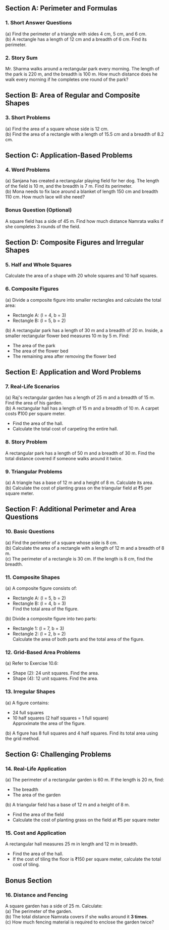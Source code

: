 ## **Section A: Perimeter and Formulas**

### 1. Short Answer Questions  
(a) Find the perimeter of a triangle with sides 4 cm, 5 cm, and 6 cm.  
(b) A rectangle has a length of 12 cm and a breadth of 6 cm. Find its perimeter.  

### 2. Story Sum  
Mr. Sharma walks around a rectangular park every morning. The length of the park is 220 m, and the breadth is 100 m. How much distance does he walk every morning if he completes one round of the park?  
 
## **Section B: Area of Regular and Composite Shapes**

### 3. Short Problems  
(a) Find the area of a square whose side is 12 cm.  
(b) Find the area of a rectangle with a length of 15.5 cm and a breadth of 8.2 cm.  
 
## **Section C: Application-Based Problems**

### 4. Word Problems  
(a) Sanjana has created a rectangular playing field for her dog. The length of the field is 10 m, and the breadth is 7 m. Find its perimeter.  
(b) Mona needs to fix lace around a blanket of length 150 cm and breadth 110 cm. How much lace will she need?  

### Bonus Question (Optional)  
A square field has a side of 45 m. Find how much distance Namrata walks if she completes 3 rounds of the field.  
 
## **Section D: Composite Figures and Irregular Shapes**

### 5. Half and Whole Squares  
Calculate the area of a shape with 20 whole squares and 10 half squares.  

### 6. Composite Figures  
(a) Divide a composite figure into smaller rectangles and calculate the total area:  
   - Rectangle A: (l = 4, b = 3)  
   - Rectangle B: (l = 5, b = 2)  

(b) A rectangular park has a length of 30 m and a breadth of 20 m. Inside, a smaller rectangular flower bed measures 10 m by 5 m. Find:  
   - The area of the park  
   - The area of the flower bed  
   - The remaining area after removing the flower bed  
 
## **Section E: Application and Word Problems**

### 7. Real-Life Scenarios  
(a) Raj's rectangular garden has a length of 25 m and a breadth of 15 m. Find the area of his garden.  
(b) A rectangular hall has a length of 15 m and a breadth of 10 m. A carpet costs ₹100 per square meter.  
   - Find the area of the hall.  
   - Calculate the total cost of carpeting the entire hall.  

### 8. Story Problem  
A rectangular park has a length of 50 m and a breadth of 30 m. Find the total distance covered if someone walks around it twice.  

### 9. Triangular Problems  
(a) A triangle has a base of 12 m and a height of 8 m. Calculate its area.  
(b) Calculate the cost of planting grass on the triangular field at ₹5 per square meter.  
 
## **Section F: Additional Perimeter and Area Questions**

### 10. Basic Questions  
(a) Find the perimeter of a square whose side is 8 cm.  
(b) Calculate the area of a rectangle with a length of 12 m and a breadth of 8 m.  
(c) The perimeter of a rectangle is 30 cm. If the length is 8 cm, find the breadth.  

### 11. Composite Shapes  
(a) A composite figure consists of:  
   - Rectangle A: (l = 5, b = 2)  
   - Rectangle B: (l = 4, b = 3)  
   Find the total area of the figure.  

(b) Divide a composite figure into two parts:  
   - Rectangle 1: (l = 7, b = 3)  
   - Rectangle 2: (l = 2, b = 2)  
   Calculate the area of both parts and the total area of the figure.  

### 12. Grid-Based Area Problems  
(a) Refer to Exercise 10.6:  
   - Shape (2): 24 unit squares. Find the area.  
   - Shape (4): 12 unit squares. Find the area.  

### 13. Irregular Shapes  
(a) A figure contains:  
   - 24 full squares  
   - 10 half squares (2 half squares = 1 full square)  
   Approximate the area of the figure.  

(b) A figure has 8 full squares and 4 half squares. Find its total area using the grid method.  
 
## **Section G: Challenging Problems**

### 14. Real-Life Application  
(a) The perimeter of a rectangular garden is 60 m. If the length is 20 m, find:  
   - The breadth  
   - The area of the garden  

(b) A triangular field has a base of 12 m and a height of 8 m.  
   - Find the area of the field  
   - Calculate the cost of planting grass on the field at ₹5 per square meter  

### 15. Cost and Application  
A rectangular hall measures 25 m in length and 12 m in breadth.  
   - Find the area of the hall.  
   - If the cost of tiling the floor is ₹150 per square meter, calculate the total cost of tiling.  
 
## **Bonus Section**

### 16. Distance and Fencing  
A square garden has a side of 25 m. Calculate:  
(a) The perimeter of the garden.  
(b) The total distance Namrata covers if she walks around it **3 times**.  
(c) How much fencing material is required to enclose the garden twice?  

